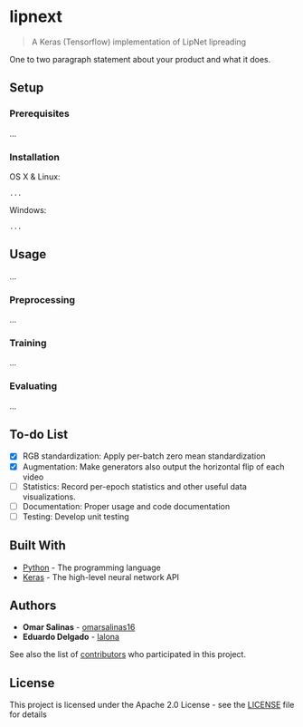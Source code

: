# lipnext

> A Keras (Tensorflow) implementation of LipNet lipreading

One to two paragraph statement about your product and what it does.

## Setup

### Prerequisites

...

### Installation

OS X & Linux:

```
...
```

Windows:

```
...
```

## Usage

...

### Preprocessing

...

### Training

...

### Evaluating

...

## To-do List

- [x] RGB standardization: Apply per-batch zero mean standardization
- [x] Augmentation: Make generators also output the horizontal flip of each video
- [ ] Statistics: Record per-epoch statistics and other useful data visualizations.
- [ ] Documentation: Proper usage and code documentation
- [ ] Testing: Develop unit testing

## Built With

* [Python](https://www.python.org/) - The programming language
* [Keras](https://keras.io/) - The high-level neural network API

## Authors

* **Omar Salinas** - [omarsalinas16](https://github.com/omarsalinas16)
* **Eduardo Delgado** - [lalona](https://github.com/lalona)

See also the list of [contributors](https://github.com/your/project/contributors) who participated in this project.

## License

This project is licensed under the Apache 2.0 License - see the [LICENSE](LICENSE) file for details